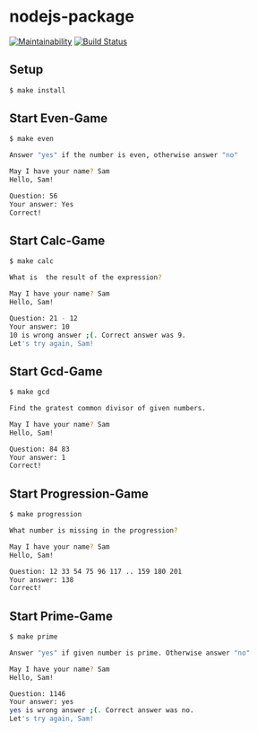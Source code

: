 # nodejs-package

[![Maintainability](https://api.codeclimate.com/v1/badges/bebaa30be5b40479d8e4/maintainability)](https://codeclimate.com/github/beattim26/frontend-project-lvl1/maintainability)
[![Build Status](https://travis-ci.org/beattim26/frontend-project-lvl1.svg?branch=master)](https://travis-ci.org/beattim26/frontend-project-lvl1)

## Setup

```sh
$ make install
```

## Start Even-Game

```sh
$ make even
```
```sh
Answer "yes" if the number is even, otherwise answer "no"

May I have your name? Sam
Hello, Sam!

Question: 56
Your answer: Yes
Correct!
```

## Start Calc-Game

```sh
$ make calc
```
```sh
What is  the result of the expression?

May I have your name? Sam
Hello, Sam!

Question: 21 - 12
Your answer: 10
10 is wrong answer ;(. Correct answer was 9.
Let's try again, Sam!
```

## Start Gcd-Game

```sh
$ make gcd
```
```sh
Find the gratest common divisor of given numbers.

May I have your name? Sam
Hello, Sam!

Question: 84 83
Your answer: 1
Correct!
```

## Start Progression-Game

```sh
$ make progression
```
```sh
What number is missing in the progression?

May I have your name? Sam
Hello, Sam!

Question: 12 33 54 75 96 117 .. 159 180 201
Your answer: 138
Correct!
```

## Start Prime-Game

```sh
$ make prime
```
```sh
Answer "yes" if given number is prime. Otherwise answer "no"

May I have your name? Sam
Hello, Sam!

Question: 1146
Your answer: yes
yes is wrong answer ;(. Correct answer was no.
Let's try again, Sam!
```